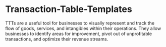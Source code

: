 # Transaction-Table-Templates
TTTs are a useful tool for businesses to visually represent and track the flow of goods, services, and intangibles within their operations. They allow businesses to identify areas for improvement, pivot out of unprofitable transactions, and optimize their revenue streams. 
